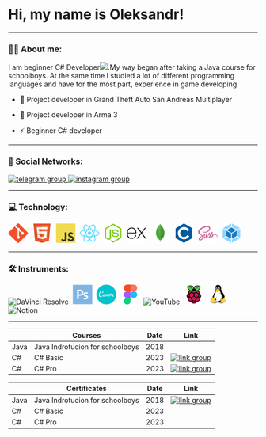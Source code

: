
# Hi, my name is Oleksandr!

---

### :man_technologist: About me:

I am beginner C# Developer<img src="https://media.giphy.com/media/WUlplcMpOCEmTGBtBW/giphy.gif" width="30px">.My way began after taking a Java course for schoolboys. At the same time I studied a lot of different programming languages and have for the most part, experience in game developing



- :telescope: Project developer in Grand Theft Auto San Andreas Multiplayer

- :seedling: Project developer in Arma 3

- :zap: Beginner C# developer

---

### 🤝 Social Networks:

  <div id="badges">
    <a href="https://t.me/blackjack_0_0" target="_blank">
      <img src="https://cdn-icons-png.flaticon.com/512/2111/2111646.png" width="40" height="40" alt="telegram group" />
    </a>
    <a href="https://instagram.com/zabka.jack_0_0_0?igshid=MzNlNGNkZWQ4Mg==" target="_blank">
      <img src="https://cdn.icon-icons.com/icons2/1211/PNG/512/1491580635-yumminkysocialmedia26_83102.png" width="40" height="40" alt="instagram group" />
    </a>
  </div>

---

### 💻 Technology:

<div>
  <img src="https://github.com/devicons/devicon/blob/master/icons/git/git-original.svg" title="git" alt="git" width="40" height="40"/>&nbsp
  <img src="https://github.com/devicons/devicon/blob/master/icons/html5/html5-original.svg" title="html5" alt="html5" width="40" height="40"/>&nbsp
  <img src="https://github.com/devicons/devicon/blob/master/icons/javascript/javascript-original.svg" title="javascript" alt="javascript" width="40" height="40"/>&nbsp
  <img src="https://github.com/devicons/devicon/blob/master/icons/react/react-original.svg" title="reactjs" alt="reactjs" width="40" height="40"/>&nbsp
  <img src="https://github.com/devicons/devicon/blob/master/icons/nodejs/nodejs-original.svg" title="nodejs" alt="nodejs" width="40" height="40"/>&nbsp
  <img src="https://github.com/devicons/devicon/blob/master/icons/express/express-original.svg" title="express" alt="express" width="40" height="40"/>&nbsp
  <img src="https://github.com/devicons/devicon/blob/master/icons/mongodb/mongodb-original.svg" title="mongodb" alt="mongodb" width="40" height="40"/>&nbsp
  <img src="https://github.com/devicons/devicon/blob/master/icons/c/c-plain.svg" title="C" alt="C" width="40" height="40"/>&nbsp;
  <img src="https://github.com/devicons/devicon/blob/master/icons/sass/sass-original.svg" title="sass/scss" alt="sass/scss" width="40" height="40"/>&nbsp;
  <img src="https://github.com/devicons/devicon/blob/master/icons/webpack/webpack-original.svg" title="webpack" alt="webpack" width="40" height="40"/>&nbsp;
  <!-- <img src="https://github.com/devicons/devicon/blob/master/icons/redux/redux-original.svg" title="redux" alt="redux" width="40" height="40"/>&nbsp; -->
</div>

---

### 🛠 Instruments:

<div>
  <img src="https://upload.wikimedia.org/wikipedia/commons/9/90/DaVinci_Resolve_17_logo.svg" title="DaVinci Resolve" alt="DaVinci Resolve" width="40" height="40"/>&nbsp;
  <img src="https://github.com/devicons/devicon/blob/master/icons/photoshop/photoshop-plain.svg" title="photoshop" alt="photoshop" width="40" height="40"/>&nbsp;
  <img src="https://github.com/devicons/devicon/blob/master/icons/canva/canva-original.svg" title="canva" alt="canva" width="40" height="40"/>&nbsp;
  <img src="https://github.com/devicons/devicon/blob/master/icons/figma/figma-original.svg" title="figma" alt="figma" width="40" height="40"/>&nbsp;
  <img src="https://upload.wikimedia.org/wikipedia/commons/9/9e/YouTube_Logo_%282013-2017%29.svg" title="YouTube" alt="YouTube" width="40" height="40"/>&nbsp;
  <img src="https://github.com/devicons/devicon/blob/master/icons/raspberrypi/raspberrypi-original.svg" title="raspberrypi" alt="raspberrypi" width="40" height="40"/>&nbsp;
  <img src="https://github.com/devicons/devicon/blob/master/icons/linux/linux-original.svg" title="linux" alt="linux" width="40" height="40"/>&nbsp;
  <img src="https://upload.wikimedia.org/wikipedia/commons/e/e9/Notion-logo.svg" title="Notion" alt="Notion" width="40" height="40"/>&nbsp;
</div>

---


|      | Courses                                                   | Date              | Link            |
|------|-----------------------------------------------------------| :---------------: |-----------------|
| Java | Java Indrotucion for schoolboys                           | 2018              |                 |
| C#   | C# Basic                                                  | 2023              | <a href="https://ithillel.ua/courses/c-sharp-basic"><img src="https://cdn.icon-icons.com/icons2/1410/PNG/128/37_97266.png" width="40" height="40" alt="link group"/></a>
| C#   | C# Pro                                                    | 2023              | <a href="https://ithillel.ua/courses/c-sharp-pro"><img src="https://cdn.icon-icons.com/icons2/1410/PNG/128/37_97266.png" width="40" height="40" alt="link group"/></a>                


|      | Certificates                                              | Date              | Link  | 
|------|-----------------------------------------------------------| :---------------: |-------|
| Java | Java Indrotucion for schoolboys                           | 2018              | <a href="https://lms.ithillel.ua/uploads/certificates/23488283_en.png?_gl=1*zn9d4e*_gcl_au*MTMxMjI3Mjg1OC4xNjg1MTMyOTAy*_ga*OTI2NzA5MjUxLjE2ODUxMzI5MDM.*_ga_KVGD0SKTQC*MTY4NzUyODczMi43LjEuMTY4NzUyOTI2NS4yNy4wLjA."><img src="https://cdn.icon-icons.com/icons2/1410/PNG/128/37_97266.png" width="40" height="40" alt="link group"/></a>
| C#   | C# Basic                                                  | 2023              |       |
| C#   | C# Pro                                                    | 2023              |       |














